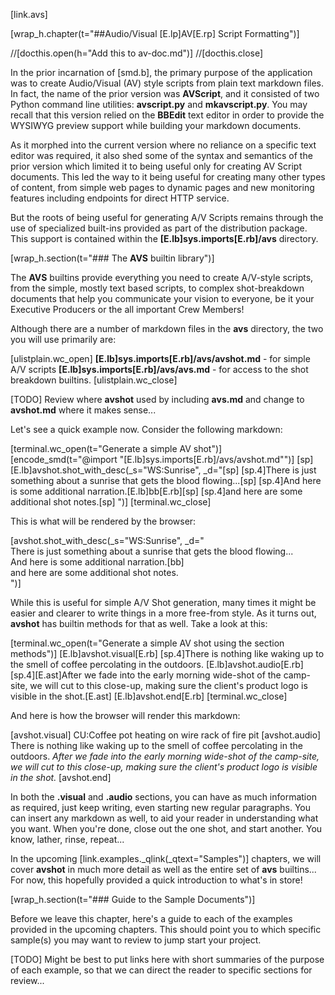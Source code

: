 [link.avs]

[wrap_h.chapter(t="##Audio/Visual [E.lp]AV[E.rp] Script Formatting")]

//[docthis.open(h="Add this to av-doc.md")]
//[docthis.close]

In the prior incarnation of [smd.b], the primary purpose of the application was to create Audio/Visual (AV) style scripts from plain text markdown files. In fact, the name of the prior version was **AVScript**, and it consisted of two Python command line utilities: **avscript.py** and **mkavscript.py**. You may recall that this version relied on the **BBEdit** text editor in order to provide the WYSIWYG preview support while building your markdown documents.

As it morphed into the current version where no reliance on a specific text editor was required, it also shed some of the syntax and semantics of the prior version which limited it to being useful only for creating AV Script documents. This led the way to it being useful for creating many other types of content, from simple web pages to dynamic pages and new monitoring features including endpoints for direct HTTP service.

But the roots of being useful for generating A/V Scripts remains through the use of specialized built-ins provided as part of the distribution package. This support is contained within the **[E.lb]sys.imports[E.rb]/avs** directory.

[wrap_h.section(t="### The **AVS** builtin library")]

The **AVS** builtins provide everything you need to create A/V-style scripts, from the simple, mostly text based scripts, to complex shot-breakdown documents that help you communicate your vision to everyone, be it your Executive Producers or the all important Crew Members!

Although there are a number of markdown files in the **avs** directory, the two you will use primarily are:

[ulistplain.wc_open]
    **[E.lb]sys.imports[E.rb]/avs/avshot.md** - for simple A/V scripts
    **[E.lb]sys.imports[E.rb]/avs/avs.md** - for access to the shot breakdown builtins.
[ulistplain.wc_close]

[TODO] Review where **avshot** used by including **avs.md** and change to **avshot.md** where it makes sense...

Let's see a quick example now. Consider the following markdown:

[terminal.wc_open(t="Generate a simple AV shot")]
    [encode_smd(t="@import \"[E.lb]sys.imports[E.rb]/avs/avshot.md\"")]
    [sp]
    [E.lb]avshot.shot_with_desc(_s="WS:Sunrise", _d="\[sp]
        [sp.4]There is just something about a sunrise that gets the blood flowing...\[sp]
        [sp.4]And here is some additional narration.[E.lb]bb[E.rb]\[sp]
        [sp.4]and here are some additional shot notes.\[sp]
    ")] 
[terminal.wc_close]

This is what will be rendered by the browser:

[avshot.shot_with_desc(_s="WS:Sunrise", _d="\
    There is just something about a sunrise that gets the blood flowing...\
    And here is some additional narration.[bb]\
    and here are some additional shot notes.\
")]

While this is useful for simple A/V Shot generation, many times it might be easier and clearer to write things in a more free-from style. As it turns out, **avshot** has builtin methods for that as well. Take a look at this:

[terminal.wc_open(t="Generate a simple AV shot using the section methods")]
    [E.lb]avshot.visual[E.rb]
        [sp.4]There is nothing like waking up to the smell of coffee percolating in the outdoors.
    [E.lb]avshot.audio[E.rb]
        [sp.4][E.ast]After we fade into the early morning wide-shot of the camp-site, we will cut to this close-up, making sure the client's product logo is visible in the shot.[E.ast]
    [E.lb]avshot.end[E.rb]
[terminal.wc_close]

And here is how the browser will render this markdown:

[avshot.visual]
    CU:Coffee pot heating on wire rack of fire pit
[avshot.audio]
    There is nothing like waking up to the smell of coffee percolating in the outdoors.
    *After we fade into the early morning wide-shot of the camp-site, we will cut to this close-up, making sure the client's product logo is visible in the shot.*
[avshot.end]

In both the **.visual** and **.audio** sections, you can have as much information as required, just keep writing, even starting new regular paragraphs. You can insert any markdown as well, to aid your reader in understanding what you want. When you're done, close out the one shot, and start another. You know, lather, rinse, repeat...

In the upcoming [link.examples._qlink(_qtext="Samples")] chapters, we will cover **avshot** in much more detail as well as the entire set of **avs** builtins... For now, this hopefully provided a quick introduction to what's in store!

[wrap_h.section(t="### Guide to the Sample Documents")]

Before we leave this chapter, here's a guide to each of the examples provided in the upcoming chapters. This should point you to which specific sample(s) you may want to review to jump start your project.


[TODO] Might be best to put links here with short summaries of the purpose of each example, so that we can direct the reader to specific sections for review...
